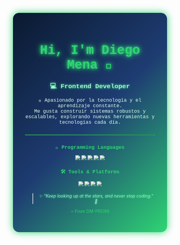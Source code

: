 <div align="center" style="background: linear-gradient(135deg, #0A192F, #1E3C72, #2ED573); padding: 40px; border-radius: 20px; box-shadow: 0px 0px 25px #2ED573;">

  <h1 style="color:#2ED573; font-size:42px; font-family: 'Courier New', monospace; text-shadow: 0 0 10px #2ED573, 0 0 20px #2ED573;">
    Hi, I'm Diego Mena 👋
  </h1>

  <h2 style="color:#A0F6D2; font-family:'Courier New', monospace; text-shadow: 0 0 8px #2ED573;">
    💻 Frontend Developer
  </h2>

  <p style="color:#E0FFE6; font-size:16px; font-family:'Courier New', monospace;">
    🚀 Apasionado por la tecnología y el aprendizaje constante.<br>
    Me gusta construir sistemas robustos y escalables, explorando nuevas herramientas y tecnologías cada día.
  </p>

  <hr style="border: 1px solid #2ED573; margin: 30px 0;" />

  <h3 style="color:#2ED573; font-family:'Courier New', monospace;">🚀 Programming Languages</h3>

  <p>
    <img src="https://img.shields.io/badge/JavaScript-0A192F?style=for-the-badge&logo=javascript&logoColor=2ED573" />
    <img src="https://img.shields.io/badge/HTML5-0A192F?style=for-the-badge&logo=html5&logoColor=2ED573" />
    <img src="https://img.shields.io/badge/CSS3-0A192F?style=for-the-badge&logo=css3&logoColor=2ED573" />
    <img src="https://img.shields.io/badge/React-0A192F?style=for-the-badge&logo=react&logoColor=2ED573" />
    <img src="https://img.shields.io/badge/Node.js-0A192F?style=for-the-badge&logo=node.js&logoColor=2ED573" />
  </p>

  <h3 style="color:#2ED573; font-family:'Courier New', monospace;">🛠️ Tools & Platforms</h3>

  <p>
    <img src="https://img.shields.io/badge/VS%20Code-0A192F?style=for-the-badge&logo=visual-studio-code&logoColor=2ED573" />
    <img src="https://img.shields.io/badge/Git-0A192F?style=for-the-badge&logo=git&logoColor=2ED573" />
    <img src="https://img.shields.io/badge/Linux-0A192F?style=for-the-badge&logo=linux&logoColor=2ED573" />
    <img src="https://img.shields.io/badge/Figma-0A192F?style=for-the-badge&logo=figma&logoColor=2ED573" />
  </p>

  <blockquote style="color:#A0F6D2; font-style:italic; margin-top:20px; text-shadow: 0 0 8px #2ED573;">
    ✨ "Keep looking up at the stars, and never stop coding." 🌌
  </blockquote>

  <p style="color:#2ED573; font-size:14px;">
    ⭐️ From <a href="https://github.com/DM-PRO99" style="color:#2ED573; text-decoration:none;">DM-PRO99</a>
  </p>
</div>
